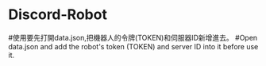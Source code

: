 # Discord-Robot
#使用要先打開data.json,把機器人的令牌(TOKEN)和伺服器ID新增進去。
#Open data.json and add the robot's token (TOKEN) and server ID into it before use it.

